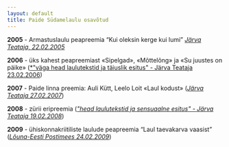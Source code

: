 ```yaml
---
layout: default
title: Paide Südamelaulu osavõtud
---
```


**2005** - Armastuslaulu peapreemia “Kui oleksin kerge kui lumi” [*Järva Teataja, 22.02.2005*](https://jarvateataja.postimees.ee/2060917/jarvalane-kirjutas-jarvalane-kirjutas)

**2006** - üks kahest peapreemiast «Sipelgad», «Mõttelõng» ja «Su juustes on päike» ([*"väga head laulutekstid ja täiuslik esitus" - Järva Teataja 23.02.2006](https://jarvateataja.postimees.ee/2064861/laululoojad-ule-eesti-kaisid-sudamelinnas))

**2007** - Paide linna preemia: Auli Kütt, Leelo Loit «Laul kodust» ([*Järva Teataja 27.02.2007*](https://jarvateataja.postimees.ee/2069343/sudamelaulud-volusid-kuulajaid))

**2008** - zürii eripreemia ([*"head laulutekstid ja sensuaalne esitus" - Järva Teataja 19.02.2008*](https://jarvateataja.postimees.ee/2075441/sudamed-laulsid-paides-voidu))

**2009** - ühiskonnakriitiliste laulude peapreemia “Laul taevakarva vaasist” ([*Lõuna-Eesti Postimees 24.02.2009*](https://lounapostimees.postimees.ee/86319/torva-neiud-laulsid-sudamest-sudamesse))

